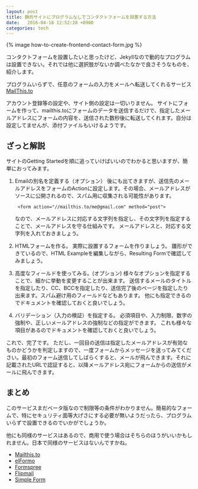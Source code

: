 ```yaml
---
layout: post
title: 静的サイトにプログラムなしでコンタクトフォームを設置する方法
date:   2016-04-18 12:52:28 +0900
categories: tech
---
```


{% image how-to-create-frontend-contact-form.jpg %}

コンタクトフォームを設置したいと思ったけど、Jekyllなので動的なプログラムは設置できない。それでは他に選択肢がないか調べたなかで良さそうなものを、紹介します。

プログラムいらずで、任意のフォームの入力をメールへ転送してくれるサービス 
[MailThis.to](http://mailthis.to/)

アカウント登録等の設定や、サイト側の設定は一切いりません。
サイトにフォームを作って、mailthis.toにフォームのデータを送信するだけで、指定したメールアドレスにフォームの内容を、送信された数秒後に転送してくれます。自分は設定してませんが、添付ファイルもいけるようです。

## ざっと解説

サイトのGetting Startedを順に追っていけばいいのでわかると思いますが、簡単におってみます。

1. Emailの別名を定義する（オプション）
    後にも出てきますが、送信先のメールアドレスをフォームのActionに設定します。その場合、メールアドレスがソースに公開されるので、スパム用に収集される可能性があります。

        <form action="//mailthis.to/me@gmail.com" method="post">

    なので、メールアドレスに対応する文字列を指定し、その文字列を指定することで、メールアドレスを守る仕組みです。
    メールアドレスと、対応する文字列を入れておきましょう。

2. HTMLフォームを作る。
実際に設置するフォームを作りましょう。
雛形ができているので、HTML Exampleを編集しながら、Resulting Formで確認してみましょう。

3. 高度なフィールドを使ってみる。(オプション)
様々なオプションを指定することで、細かに挙動を変更することが出来ます。
送信するメールのタイトルを指定したり、CC、BCCを指定したり、送信完了後のページを指定したり出来ます。スパム避け用のフィールドなどもあります。
他にも指定できるのでドキュメントを確認しておくと良いでしょう。

4. バリデーション（入力の検証）を指定する。
必須項目や、入力制限、数字の強制や、正しいメールアドレスの強制などの指定ができます。
これも様々な項目があるのでドキュメントを確認しておくと良いでしょう。

これで、完了です。
ただし、一回目の送信は指定したメールアドレスが有効なものかどうかを判定しますので、一度フォームからメッセージを送ってみてください。最初のフォーム送信してしばらくすると、メールが飛んできます。それに記載されたURLで認証すると、以降メールアドレス宛にフォームからの送信がメールに飛んできます。

## まとめ

このサービスまだベータ版なので制限等の条件がわかりません。簡易的なフォームで、特にセキュリティ面等大げさにする必要が無いようだったら、プログラムいらずで設置できるのでいかがでしょうか。

他にも同様のサービスはあるので、商用で使う場合はそちらのほうがいいかもしれません。日本で同様のサービスはないんですかね。

- [Mailthis.to](http://mailthis.to/)
- [elFormo](https://www.elformo.com/)
- [Formspree](http://formspree.io/)
- [Flipmail](http://flipmail.co/)
- [Simple Form](https://getsimpleform.com/)